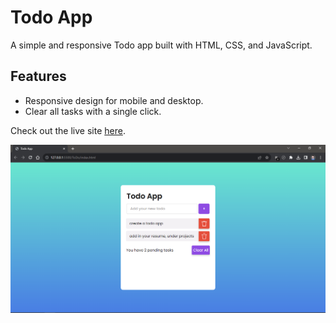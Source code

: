 # Todo App

A simple and responsive Todo app built with HTML, CSS, and JavaScript.

## Features

- Responsive design for mobile and desktop.
- Clear all tasks with a single click.

Check out the live site [here](https://todoapp-purejs.vercel.app/).

![Todo App Screenshot](screen-grab.png)


